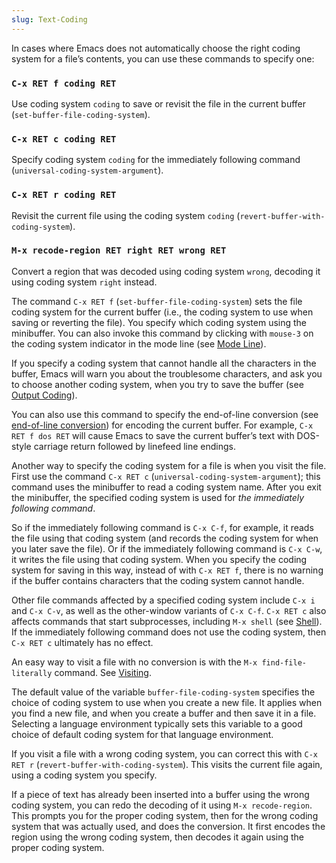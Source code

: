 ```yaml
---
slug: Text-Coding
---
```


In cases where Emacs does not automatically choose the right coding system for a file’s contents, you can use these commands to specify one:

### `C-x RET f coding RET`

Use coding system `coding` to save or revisit the file in the current buffer (`set-buffer-file-coding-system`).

### `C-x RET c coding RET`

Specify coding system `coding` for the immediately following command (`universal-coding-system-argument`).

### `C-x RET r coding RET`

Revisit the current file using the coding system `coding` (`revert-buffer-with-coding-system`).

### `M-x recode-region RET right RET wrong RET`

Convert a region that was decoded using coding system `wrong`, decoding it using coding system `right` instead.

The command `C-x RET f` (`set-buffer-file-coding-system`) sets the file coding system for the current buffer (i.e., the coding system to use when saving or reverting the file). You specify which coding system using the minibuffer. You can also invoke this command by clicking with `mouse-3` on the coding system indicator in the mode line (see [Mode Line](/docs/emacs/Mode-Line)).

If you specify a coding system that cannot handle all the characters in the buffer, Emacs will warn you about the troublesome characters, and ask you to choose another coding system, when you try to save the buffer (see [Output Coding](/docs/emacs/Output-Coding)).

You can also use this command to specify the end-of-line conversion (see [end-of-line conversion](/docs/emacs/Coding-Systems)) for encoding the current buffer. For example, `C-x RET f dos RET` will cause Emacs to save the current buffer’s text with DOS-style carriage return followed by linefeed line endings.

Another way to specify the coding system for a file is when you visit the file. First use the command `C-x RET c` (`universal-coding-system-argument`); this command uses the minibuffer to read a coding system name. After you exit the minibuffer, the specified coding system is used for *the immediately following command*.

So if the immediately following command is `C-x C-f`, for example, it reads the file using that coding system (and records the coding system for when you later save the file). Or if the immediately following command is `C-x C-w`, it writes the file using that coding system. When you specify the coding system for saving in this way, instead of with `C-x RET f`, there is no warning if the buffer contains characters that the coding system cannot handle.

Other file commands affected by a specified coding system include `C-x i` and `C-x C-v`, as well as the other-window variants of `C-x C-f`. `C-x RET c` also affects commands that start subprocesses, including `M-x shell` (see [Shell](/docs/emacs/Shell)). If the immediately following command does not use the coding system, then `C-x RET c` ultimately has no effect.

An easy way to visit a file with no conversion is with the `M-x find-file-literally` command. See [Visiting](/docs/emacs/Visiting).

The default value of the variable `buffer-file-coding-system` specifies the choice of coding system to use when you create a new file. It applies when you find a new file, and when you create a buffer and then save it in a file. Selecting a language environment typically sets this variable to a good choice of default coding system for that language environment.

If you visit a file with a wrong coding system, you can correct this with `C-x RET r` (`revert-buffer-with-coding-system`). This visits the current file again, using a coding system you specify.

If a piece of text has already been inserted into a buffer using the wrong coding system, you can redo the decoding of it using `M-x recode-region`. This prompts you for the proper coding system, then for the wrong coding system that was actually used, and does the conversion. It first encodes the region using the wrong coding system, then decodes it again using the proper coding system.
